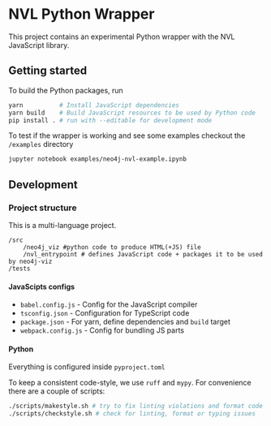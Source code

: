 # NVL Python Wrapper

This project contains an experimental Python wrapper with the NVL JavaScript library.

## Getting started

To build the Python packages, run

```sh
yarn          # Install JavaScript dependencies
yarn build    # Build JavaScript resources to be used by Python code
pip install . # run with --editable for development mode
```

To test if the wrapper is working and see some examples checkout the `/examples` directory

```sh
jupyter notebook examples/neo4j-nvl-example.ipynb
```


## Development

### Project structure

This is a multi-language project.

```
/src
    /neo4j_viz #python code to produce HTML(+JS) file
    /nvl_entrypoint # defines JavaScript code + packages it to be used by neo4j-viz
/tests
```

#### JavaScipts configs

* `babel.config.js` - Config for the JavaScript compiler
* `tsconfig.json` - Configuration for TypeScript code
* `package.json` - For yarn, define dependencies and `build` target
* `webpack.config.js` - Config for bundling JS parts

#### Python

Everything is configured inside `pyproject.toml`

To keep a consistent code-style, we use `ruff` and `mypy`.
For convenience there are a couple of scripts:

```sh
./scripts/makestyle.sh # try to fix linting violations and format code
./scripts/checkstyle.sh # check for linting, format or typing issues

```
